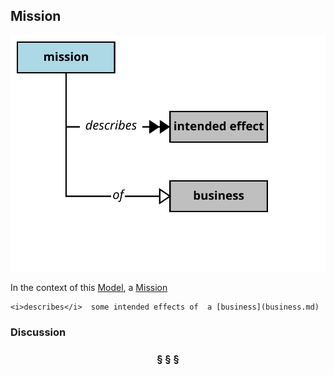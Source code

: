 ## Mission

![mission](https://raw.githubusercontent.com/nikboyd/Syntopica/master/syntopica-data/src/test/resources/pages/mission.svg)

In the context of this [Model](model.md), a [Mission](mission.md)

```
<i>describes</i>  some intended effects of  a [business](business.md)
```

### Discussion



<h3 align="center"><b>&sect; &sect; &sect;</b></h3>
